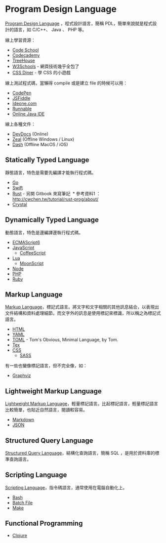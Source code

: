 # Program Design Language

[Program Design Language][] ，程式設計語言，簡稱 PDL，簡單來說就是程式設計的語言，如 C/C++、 Java 、 PHP 等。

線上學習資源：

* [Code School](https://www.codeschool.com/)
* [Codecademy](http://www.codecademy.com/)
* [TreeHouse](http://teamtreehouse.com/)
* [W3Schools](http://www.w3schools.com/) - 網頁技術幾乎全包了
* [CSS Diner](http://flukeout.github.io/) - 學 CSS 的小遊戲

線上測試程式碼，當懶得 compile 或是建立 file 的時候可以用：

* [CodePen](http://codepen.io/)
* [JSFiddle](http://jsfiddle.net/)
* [Ideone.com](http://ideone.com/)
* [Runnable](http://runnable.com/)
* [Online Java IDE](http://www.compilejava.net/)

線上各種文件：

* [DevDocs](http://devdocs.io/) (Online)
* [Zeal](https://zealdocs.org/) (Offline Windows / Linux)
* [Dash](https://kapeli.com/dash) (Offline MacOS / iOS)

[Program Design Language]: https://en.wikipedia.org/wiki/Program_Design_Language

## Statically Typed Language

靜態語言，特色是需要先編譯才能執行程式碼。

* [Go](go/README.md)
* [Swift](swift/README.md)
* [Rust](https://mileschou.gitbooks.io/rust-note/content/) - 另開 Gitbook 來寫筆記
  * 參考資料1 ： http://cwchen.tw/tutorial/rust-prog/about/
* [Crystal](https://crystal-lang.org/)

## Dynamically Typed Language

動態語言，特色是邊編譯邊執行程式碼。

* [ECMAScript6](es6/README.md)
* [JavaScript](javascript/README.md)
  + [CoffeeScript](coffeescript/README.md)
* [Lua](lua/README.md)
  + [MoonScript](http://moonscript.org/)
* [Node](node/README.md)
* [PHP](php/README.md)
* [Ruby](ruby/README.md)

## Markup Language

[Markup Language][]，標記式語言。將文字和文字相關的其他訊息結合，以表現出文件結構和資料處理細節。而文字外的訊息是使用標記來標識，所以稱之為標記式語言。

* [HTML](html.md)
* [YAML](yaml.md)
* [TOML](https://github.com/toml-lang/toml) - Tom's Obvious, Minimal Language, by Tom.
* [Tex](tex.md)
* [CSS](css/README.md)
  + [SASS](sass.md)

有一些也蠻像標記語言，但不完全像，如：

* [Graphviz](graphviz/README.md)
  
[Markup Language]: https://en.wikipedia.org/wiki/Markup_language

## Lightweight Markup Language

[Lightweight Markup Language][]，輕量標記語言。比起標記語言，輕量標記語言比較簡單，也貼近自然語言，閱讀較容易。

* [Markdown](http://markdown.tw/)
* [JSON](json.md)

[Lightweight Markup Language]: https://en.wikipedia.org/wiki/Lightweight_Markup_Language

## Structured Query Language

[Structured Query Language][]，結構化查詢語言，簡稱 SQL ，是用於資料庫的標準查詢語言。

[Structured Query Language]: https://en.wikipedia.org/wiki/SQL

## Scripting Language

[Scripting Language][]，指令碼語言，通常使用在電腦自動化上。

* [Bash](bash/README.md)
* [Batch File](batch-file.md)
* [Make](make/README.md)

[Scripting Language]: https://en.wikipedia.org/wiki/Scripting_language

## Functional Programming

* [Clojure](clojure.md)
